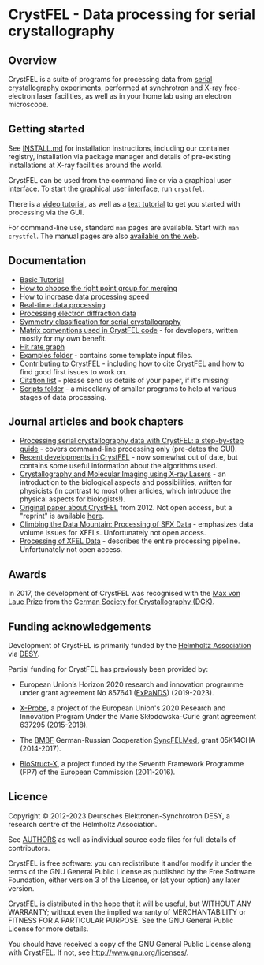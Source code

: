 CrystFEL - Data processing for serial crystallography
=====================================================

Overview
--------

CrystFEL is a suite of programs for processing data from [serial
crystallography experiments](https://en.wikipedia.org/wiki/Serial_Femtosecond_Crystallography),
performed at synchrotron and X-ray free-electron laser facilities, as well as
in your home lab using an electron microscope.


Getting started
---------------

See [INSTALL.md](INSTALL.md) for installation instructions, including
our container registry, installation via package manager and details of
pre-existing installations at X-ray facilities around the world.

CrystFEL can be used from the command line or via a graphical user interface.
To start the graphical user interface, run ```crystfel```.

There is a [video tutorial](https://vimeo.com/585412404), as well as a [text
tutorial](doc/articles/tutorial.rst) to get you started with processing via the
GUI.

For command-line use, standard ```man``` pages are available.  Start with
```man crystfel```.  The manual pages are also
[available on the web](https://www.desy.de/~twhite/crystfel/manual.html).


Documentation
-------------

* [Basic Tutorial](doc/articles/tutorial.rst)
* [How to choose the right point group for merging](doc/articles/pointgroup.rst)
* [How to increase data processing speed](doc/articles/speed.rst)
* [Real-time data processing](doc/articles/online.rst)
* [Processing electron diffraction data](doc/articles/electrons.rst)
* [Symmetry classification for serial crystallography](doc/twin-calculator.pdf)
* [Matrix conventions used in CrystFEL code](doc/matrix-notation.pdf) - for
  developers, written mostly for my own benefit.
* [Hit rate graph](doc/hitrate.png)
* [Examples folder](doc/examples) - contains some template input files.
* [Contributing to CrystFEL](CONTRIBUTING.md) - including how to cite CrystFEL
  and how to find good first issues to work on.
* [Citation list](https://www.desy.de/~twhite/crystfel/citations.html) - please
  send us details of your paper, if it's missing!
* [Scripts folder](scripts) - a miscellany of smaller programs to help at
  various stages of data processing.


Journal articles and book chapters
----------------------------------

* [Processing serial crystallography data with CrystFEL: a step-by-step
  guide](https://doi.org/10.1107/S205979831801238X) - covers command-line
  processing only (pre-dates the GUI).
* [Recent developments in CrystFEL](http://dx.doi.org/10.1107/S1600576716004751) -
  now somewhat out of date, but contains some useful information about the
  algorithms used.
* [Crystallography and Molecular Imaging using X-ray
  Lasers](https://doi.org/10.23730/CYRSP-2018-001.605) - an introduction to the
  biological aspects and possibilities, written for physicists (in contrast to
  most other articles, which introduce the physical aspects for biologists!).
* [Original paper about CrystFEL](http://dx.doi.org/10.1107/S0021889812002312)
  from 2012.  Not open access, but a "reprint" is available
  [here](https://www.desy.de/~twhite/crystfel/db5097-reprint.pdf).
* [Climbing the Data Mountain: Processing of SFX
  Data](https://link.springer.com/chapter/10.1007/978-3-030-00551-1_7) -
  emphasizes data volume issues for XFELs.  Unfortunately not open access.
* [Processing of XFEL
  Data](https://link.springer.com/protocol/10.1007/978-1-4939-7000-1_13) -
  describes the entire processing pipeline.  Unfortunately not open access.


Awards
------

In 2017, the development of CrystFEL was recognised with the [Max von Laue
Prize](https://www.desy.de/news/news_search/index_eng.html?openDirectAnchor=1202)
from the [German Society for Crystallography (DGK)](https://dgk-home.de/en/).


Funding acknowledgements
------------------------

Development of CrystFEL is primarily funded by the
[Helmholtz Association](https://www.helmholtz.de/) via
[DESY](https://www.desy.de/).

Partial funding for CrystFEL has previously been provided by:

* European Union’s Horizon 2020 research and innovation programme under grant
  agreement No 857641 ([ExPaNDS](https://expands.eu/)) (2019-2023).

* [X-Probe](http://x-probe.org/), a project of the European Union's 2020
  Research and Innovation Program Under the Marie Skłodowska-Curie grant
  agreement 637295 (2015-2018).

* The [BMBF](https://www.bmbf.de/) German-Russian Cooperation
  [SyncFELMed](http://www.syncfelmed.org/), grant 05K14CHA (2014-2017).

* [BioStruct-X](https://www.biostruct-x.eu/), a project funded by the Seventh
  Framework Programme (FP7) of the European Commission (2011-2016).


Licence
-------

Copyright © 2012-2023 Deutsches Elektronen-Synchrotron DESY, a research centre
of the Helmholtz Association.

See [AUTHORS](AUTHORS) as well as individual source code files for full details
of contributors.

CrystFEL is free software: you can redistribute it and/or modify it under the
terms of the GNU General Public License as published by the Free Software
Foundation, either version 3 of the License, or (at your option) any later
version.

CrystFEL is distributed in the hope that it will be useful, but WITHOUT ANY
WARRANTY; without even the implied warranty of MERCHANTABILITY or FITNESS FOR A
PARTICULAR PURPOSE.  See the GNU General Public License for more details.

You should have received a copy of the GNU General Public License along with
CrystFEL.  If not, see <http://www.gnu.org/licenses/>.


